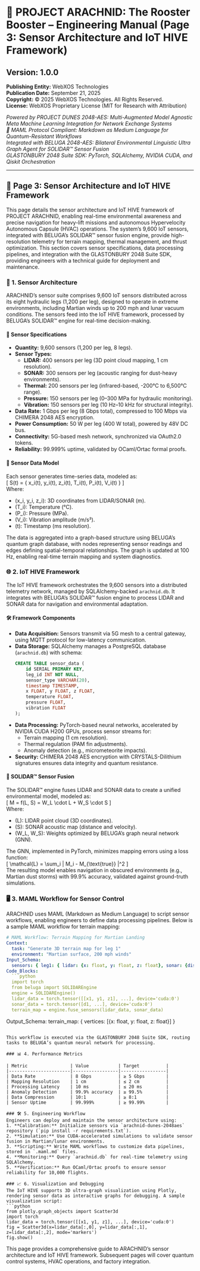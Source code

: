# 🚀 PROJECT ARACHNID: The Rooster Booster – Engineering Manual (Page 3: Sensor Architecture and IoT HIVE Framework)

## Version: 1.0.0  
**Publishing Entity:** WebXOS Technologies  
**Publication Date:** September 21, 2025  
**Copyright:** © 2025 WebXOS Technologies. All Rights Reserved.  
**License:** WebXOS Proprietary License (MIT for Research with Attribution)  

*Powered by PROJECT DUNES 2048-AES: Multi-Augmented Model Agnostic Meta Machine Learning Integration for Network Exchange Systems*  
*🐪 MAML Protocol Compliant: Markdown as Medium Language for Quantum-Resistant Workflows*  
*Integrated with BELUGA 2048-AES: Bilateral Environmental Linguistic Ultra Graph Agent for SOLIDAR™ Sensor Fusion*  
*GLASTONBURY 2048 Suite SDK: PyTorch, SQLAlchemy, NVIDIA CUDA, and Qiskit Orchestration*  

---

## 📜 Page 3: Sensor Architecture and IoT HIVE Framework  

This page details the sensor architecture and IoT HIVE framework of PROJECT ARACHNID, enabling real-time environmental awareness and precise navigation for heavy-lift missions and autonomous Hypervelocity Autonomous Capsule (HVAC) operations. The system’s 9,600 IoT sensors, integrated with BELUGA’s SOLIDAR™ sensor fusion engine, provide high-resolution telemetry for terrain mapping, thermal management, and thrust optimization. This section covers sensor specifications, data processing pipelines, and integration with the GLASTONBURY 2048 Suite SDK, providing engineers with a technical guide for deployment and maintenance.

### 📡 1. Sensor Architecture  

ARACHNID’s sensor suite comprises 9,600 IoT sensors distributed across its eight hydraulic legs (1,200 per leg), designed to operate in extreme environments, including Martian winds up to 200 mph and lunar vacuum conditions. The sensors feed into the IoT HIVE framework, processed by BELUGA’s SOLIDAR™ engine for real-time decision-making.

#### 📏 Sensor Specifications  
- **Quantity:** 9,600 sensors (1,200 per leg, 8 legs).  
- **Sensor Types:**  
  - **LIDAR:** 400 sensors per leg (3D point cloud mapping, 1 cm resolution).  
  - **SONAR:** 300 sensors per leg (acoustic ranging for dust-heavy environments).  
  - **Thermal:** 200 sensors per leg (infrared-based, -200°C to 6,500°C range).  
  - **Pressure:** 150 sensors per leg (0–300 MPa for hydraulic monitoring).  
  - **Vibration:** 150 sensors per leg (10 Hz–10 kHz for structural integrity).  
- **Data Rate:** 1 Gbps per leg (8 Gbps total), compressed to 100 Mbps via CHIMERA 2048 AES encryption.  
- **Power Consumption:** 50 W per leg (400 W total), powered by 48V DC bus.  
- **Connectivity:** 5G-based mesh network, synchronized via OAuth2.0 tokens.  
- **Reliability:** 99.999% uptime, validated by OCaml/Ortac formal proofs.  

#### 🔢 Sensor Data Model  
Each sensor generates time-series data, modeled as:  
\[
S(t) = \{ x_i(t), y_i(t), z_i(t), T_i(t), P_i(t), V_i(t) \}
\]  
Where:  
- \(x_i, y_i, z_i\): 3D coordinates from LIDAR/SONAR (m).  
- \(T_i\): Temperature (°C).  
- \(P_i\): Pressure (MPa).  
- \(V_i\): Vibration amplitude (m/s²).  
- \(t\): Timestamp (ms resolution).  

The data is aggregated into a graph-based structure using BELUGA’s quantum graph database, with nodes representing sensor readings and edges defining spatial-temporal relationships. The graph is updated at 100 Hz, enabling real-time terrain mapping and system diagnostics.

### 🌐 2. IoT HIVE Framework  

The IoT HIVE framework orchestrates the 9,600 sensors into a distributed telemetry network, managed by SQLAlchemy-backed `arachnid.db`. It integrates with BELUGA’s SOLIDAR™ fusion engine to process LIDAR and SONAR data for navigation and environmental adaptation.

#### 🛠️ Framework Components  
- **Data Acquisition:** Sensors transmit via 5G mesh to a central gateway, using MQTT protocol for low-latency communication.  
- **Data Storage:** SQLAlchemy manages a PostgreSQL database (`arachnid.db`) with schema:  
  ```sql
  CREATE TABLE sensor_data (
      id SERIAL PRIMARY KEY,
      leg_id INT NOT NULL,
      sensor_type VARCHAR(20),
      timestamp TIMESTAMP,
      x FLOAT, y FLOAT, z FLOAT,
      temperature FLOAT,
      pressure FLOAT,
      vibration FLOAT
  );
  ```  
- **Data Processing:** PyTorch-based neural networks, accelerated by NVIDIA CUDA H200 GPUs, process sensor streams for:  
  - Terrain mapping (1 cm resolution).  
  - Thermal regulation (PAM fin adjustments).  
  - Anomaly detection (e.g., micrometeorite impacts).  
- **Security:** CHIMERA 2048 AES encryption with CRYSTALS-Dilithium signatures ensures data integrity and quantum resistance.  

#### 🔢 SOLIDAR™ Sensor Fusion  
The SOLIDAR™ engine fuses LIDAR and SONAR data to create a unified environmental model, modeled as:  
\[
M = f(L, S) = W_L \cdot L + W_S \cdot S
\]  
Where:  
- \(L\): LIDAR point cloud (3D coordinates).  
- \(S\): SONAR acoustic map (distance and velocity).  
- \(W_L, W_S\): Weights optimized by BELUGA’s graph neural network (GNN).  

The GNN, implemented in PyTorch, minimizes mapping errors using a loss function:  
\[
\mathcal{L} = \sum_i \| M_i - M_{\text{true}} \|^2
\]  
The resulting model enables navigation in obscured environments (e.g., Martian dust storms) with 99.9% accuracy, validated against ground-truth simulations.

### 🖥️ 3. MAML Workflow for Sensor Control  

ARACHNID uses MAML (Markdown as Medium Language) to script sensor workflows, enabling engineers to define data processing pipelines. Below is a sample MAML workflow for terrain mapping:  

```yaml
# MAML Workflow: Terrain Mapping for Martian Landing
Context:
  task: "Generate 3D terrain map for leg 1"
  environment: "Martian surface, 200 mph winds"
Input_Schema:
  sensors: { leg1: { lidar: {x: float, y: float, z: float}, sonar: {distance: float} } }
Code_Blocks:
  ```python
  import torch
  from beluga import SOLIDAREngine
  engine = SOLIDAREngine()
  lidar_data = torch.tensor([[x1, y1, z1], ...], device='cuda:0')
  sonar_data = torch.tensor([d1, ...], device='cuda:0')
  terrain_map = engine.fuse_sensors(lidar_data, sonar_data)
  ```
Output_Schema:
  terrain_map: { vertices: [{x: float, y: float, z: float}] }
```

This workflow is executed via the GLASTONBURY 2048 Suite SDK, routing tasks to BELUGA’s quantum neural network for processing.

### 📊 4. Performance Metrics  

| Metric                | Value           | Target          |
|-----------------------|-----------------|-----------------|
| Data Rate             | 8 Gbps          | ≥ 5 Gbps        |
| Mapping Resolution    | 1 cm            | ≤ 2 cm          |
| Processing Latency    | 10 ms           | ≤ 20 ms         |
| Anomaly Detection     | 99.9% accuracy  | ≥ 99.5%         |
| Data Compression      | 10:1            | ≥ 8:1           |
| Sensor Uptime         | 99.999%         | ≥ 99.99%        |

### 🛠️ 5. Engineering Workflow  
Engineers can deploy and maintain the sensor architecture using:  
1. **Calibration:** Initialize sensors via `arachnid-dunes-2048aes` repository (`pip install -r requirements.txt`).  
2. **Simulation:** Use CUDA-accelerated simulations to validate sensor fusion in Martian/lunar environments.  
3. **Scripting:** Write MAML workflows to customize data pipelines, stored in `.maml.md` files.  
4. **Monitoring:** Query `arachnid.db` for real-time telemetry using SQLAlchemy.  
5. **Verification:** Run OCaml/Ortac proofs to ensure sensor reliability for 10,000 flights.  

### 📈 6. Visualization and Debugging  
The IoT HIVE supports 3D ultra-graph visualization using Plotly, rendering sensor data as interactive graphs for debugging. A sample visualization script:  
```python
from plotly.graph_objects import Scatter3d
import torch
lidar_data = torch.tensor([[x1, y1, z1], ...], device='cuda:0')
fig = Scatter3d(x=lidar_data[:,0], y=lidar_data[:,1], z=lidar_data[:,2], mode='markers')
fig.show()
```

This page provides a comprehensive guide to ARACHNID’s sensor architecture and IoT HIVE framework. Subsequent pages will cover quantum control systems, HVAC operations, and factory integration.